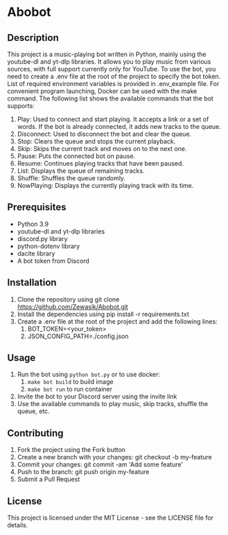 # Abobot

## Description

This project is a music-playing bot written in Python, mainly using the youtube-dl and yt-dlp libraries. 
It allows you to play music from various sources, with full support currently only for YouTube. 
To use the bot, you need to create a .env file at the root of the project to specify the bot token. 
List of required environment variables is provided in .env_example file. For convenient program launching, Docker can be used with the make command. 
The following list shows the available commands that the bot supports:
1. Play: Used to connect and start playing. It accepts a link or a set of words. If the bot is already connected, it adds new tracks to the queue.
2. Disconnect: Used to disconnect the bot and clear the queue.
3. Stop: Clears the queue and stops the current playback.
4. Skip: Skips the current track and moves on to the next one.
5. Pause: Puts the connected bot on pause.
6. Resume: Continues playing tracks that have been paused.
7. List: Displays the queue of remaining tracks.
8. Shuffle: Shuffles the queue randomly.
9. NowPlaying: Displays the currently playing track with its time.

## Prerequisites

- Python 3.9
- youtube-dl and yt-dlp libraries
- discord.py library
- python-dotenv library
- dacite library
- A bot token from Discord

## Installation
1. Clone the repository using git clone https://github.com/Zewasik/Abobot.git
2. Install the dependencies using pip install -r requirements.txt
3. Create a .env file at the root of the project and add the following lines: 
    1. BOT_TOKEN=<your_token>
    2. JSON_CONFIG_PATH=./config.json

## Usage
1. Run the bot using `python bot.py` or to use docker:
    1. `make bot build` to build image
    2. `make bot run` to run container
2. Invite the bot to your Discord server using the invite link
3. Use the available commands to play music, skip tracks, shuffle the queue, etc.

## Contributing

1. Fork the project using the Fork button
2. Create a new branch with your changes: git checkout -b my-feature
3. Commit your changes: git commit -am 'Add some feature'
4. Push to the branch: git push origin my-feature
5. Submit a Pull Request

## License

This project is licensed under the MIT License - see the LICENSE file for details.
